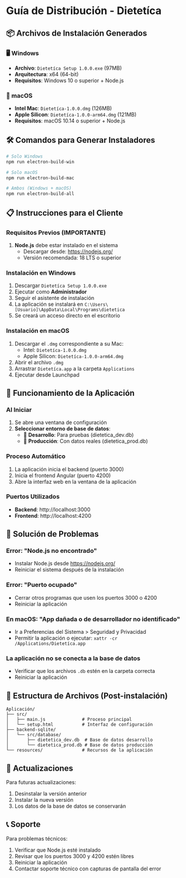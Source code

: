 # Guía de Distribución - Dietetíca

## 📦 Archivos de Instalación Generados

### 🖥️ Windows
- **Archivo**: `Dietetíca Setup 1.0.0.exe` (97MB)
- **Arquitectura**: x64 (64-bit)
- **Requisitos**: Windows 10 o superior + Node.js

### 🍎 macOS
- **Intel Mac**: `Dietetíca-1.0.0.dmg` (126MB)
- **Apple Silicon**: `Dietetíca-1.0.0-arm64.dmg` (121MB)
- **Requisitos**: macOS 10.14 o superior + Node.js

## 🛠️ Comandos para Generar Instaladores

```bash
# Solo Windows
npm run electron-build-win

# Solo macOS
npm run electron-build-mac

# Ambos (Windows + macOS)
npm run electron-build-all
```

## 📋 Instrucciones para el Cliente

### **Requisitos Previos (IMPORTANTE)**
1. **Node.js** debe estar instalado en el sistema
   - Descargar desde: https://nodejs.org/
   - Versión recomendada: 18 LTS o superior

### **Instalación en Windows**
1. Descargar `Dietetíca Setup 1.0.0.exe`
2. Ejecutar como **Administrador**
3. Seguir el asistente de instalación
4. La aplicación se instalará en `C:\Users\[Usuario]\AppData\Local\Programs\dietetica`
5. Se creará un acceso directo en el escritorio

### **Instalación en macOS**
1. Descargar el `.dmg` correspondiente a su Mac:
   - Intel: `Dietetíca-1.0.0.dmg`
   - Apple Silicon: `Dietetíca-1.0.0-arm64.dmg`
2. Abrir el archivo `.dmg`
3. Arrastrar `Dietetíca.app` a la carpeta `Applications`
4. Ejecutar desde Launchpad

## 🚀 Funcionamiento de la Aplicación

### **Al Iniciar**
1. Se abre una ventana de configuración
2. **Seleccionar entorno de base de datos**:
   - 🔧 **Desarrollo**: Para pruebas (dietetica_dev.db)
   - 🚀 **Producción**: Con datos reales (dietetica_prod.db)

### **Proceso Automático**
1. La aplicación inicia el backend (puerto 3000)
2. Inicia el frontend Angular (puerto 4200)
3. Abre la interfaz web en la ventana de la aplicación

### **Puertos Utilizados**
- **Backend**: http://localhost:3000
- **Frontend**: http://localhost:4200

## 🔧 Solución de Problemas

### **Error: "Node.js no encontrado"**
- Instalar Node.js desde https://nodejs.org/
- Reiniciar el sistema después de la instalación

### **Error: "Puerto ocupado"**
- Cerrar otros programas que usen los puertos 3000 o 4200
- Reiniciar la aplicación

### **En macOS: "App dañada o de desarrollador no identificado"**
- Ir a Preferencias del Sistema > Seguridad y Privacidad
- Permitir la aplicación o ejecutar: `xattr -cr /Applications/Dietetíca.app`

### **La aplicación no se conecta a la base de datos**
- Verificar que los archivos `.db` estén en la carpeta correcta
- Reiniciar la aplicación

## 📁 Estructura de Archivos (Post-instalación)

```
Aplicación/
├── src/
│   ├── main.js              # Proceso principal
│   └── setup.html           # Interfaz de configuración
├── backend-sqlite/
│   └── src/database/
│       ├── dietetica_dev.db  # Base de datos desarrollo
│       └── dietetica_prod.db # Base de datos producción
└── resources/               # Recursos de la aplicación
```

## 🔄 Actualizaciones

Para futuras actualizaciones:
1. Desinstalar la versión anterior
2. Instalar la nueva versión
3. Los datos de la base de datos se conservarán

## 📞 Soporte

Para problemas técnicos:
1. Verificar que Node.js esté instalado
2. Revisar que los puertos 3000 y 4200 estén libres
3. Reiniciar la aplicación
4. Contactar soporte técnico con capturas de pantalla del error 
